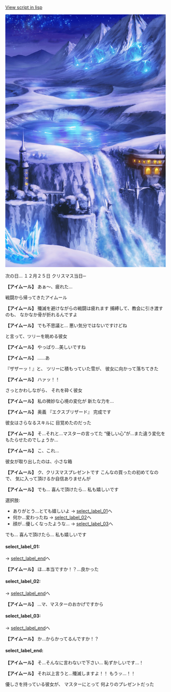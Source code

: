 [View script in lisp](../scripts/20025104.txt)

![highland_snow.png](../images/backgrounds/highland_snow.png)

次の日…
１２月２５日
クリスマス当日─

**【アイムール】**
あぁ〜、疲れた…

戦闘から帰ってきたアイムール

**【アイムール】**
殲滅を避けながらの戦闘は疲れます
捕縛して、教会に引き渡すのも、
なかなか骨が折れるんですよ

**【アイムール】**
でも不思議と…
悪い気分ではないですけどね

と言って、ツリーを眺める彼女

**【アイムール】**
やっぱり…美しいですね

**【アイムール】**
……あ

『ザザーッ！』と、
ツリーに積もっていた雪が、
彼女に向かって落ちてきた

**【アイムール】**
ハァッ！！

さっとかわしながら、
それを砕く彼女

**【アイムール】**
私の微妙な心境の変化が
新たな力を…

**【アイムール】**
奥義
『エクスブリザード』
完成です

彼女はさらなるスキルに
目覚めたのだった

**【アイムール】**
そ…それと…マスターの言ってた
“優しい心”が…また違う変化を
もたらせたのでしょうか…

**【アイムール】**
こ、これ…

彼女が取り出したのは、小さな箱

**【アイムール】**
ク、クリスマスプレゼントです
こんなの買ったの初めてなので、
気に入って頂けるか自信ありませんが

**【アイムール】**
でも…
喜んで頂けたら…
私も嬉しいです

選択肢:
- ありがとう…とても嬉しいよ → [select_label_01](#select_label_01)へ
- 何か…変わったね → [select_label_02](#select_label_02)へ
- 顔が…優しくなったような… → [select_label_03](#select_label_03)へ

でも…
喜んで頂けたら…
私も嬉しいです

#### select_label_01:
 → [select_label_end](#select_label_end)へ

**【アイムール】**
ほ…本当ですか！？…良かった

#### select_label_02:
 → [select_label_end](#select_label_end)へ

**【アイムール】**
…マ、マスターのおかげですから　

#### select_label_03:
 → [select_label_end](#select_label_end)へ

**【アイムール】**
か…からかってるんですか！？

#### select_label_end:

**【アイムール】**
そ…そんなに言わないで下さい…
恥ずかしいです…！

**【アイムール】**
それ以上言うと…殲滅しますよ！！
もうッ…！！

優しさを持っている彼女が、
マスターにとって
何よりのプレゼントだった